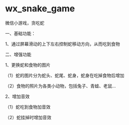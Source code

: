 # wx_snake_game
微信小游戏，贪吃蛇

一、基础功能：

1、通过屏幕滑动的上下左右控制蛇移动方向，从而吃到食物


二、增强功能

1、更换蛇和食物的图片

（1）蛇的图片分为蛇头、蛇尾、蛇身，蛇身在吃掉食物后增加

（2）食物的照片为各类小动物，包括兔子、青蛙、老鼠...
	

2、增加音效

（1）蛇吃到食物加音效

（2）蛇挂掉时增加音效